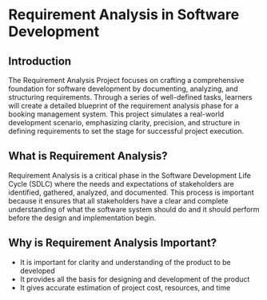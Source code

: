 # Requirement Analysis in Software Development

## Introduction
The Requirement Analysis Project focuses on crafting a comprehensive foundation for software development by documenting, analyzing, and structuring requirements. Through a series of well-defined tasks, learners will create a detailed blueprint of the requirement analysis phase for a booking management system. This project simulates a real-world development scenario, emphasizing clarity, precision, and structure in defining requirements to set the stage for successful project execution.

## What is Requirement Analysis?
Requirement Analysis is a critical phase in the Software Development Life Cycle (SDLC) where the needs and expectations of stakeholders are identified, gathered, analyzed, and documented. This process is important because it ensures that all stakeholders have a clear and complete understanding of what the software system should do and it should perform before the design and implementation begin.

## Why is Requirement Analysis Important?
- It is important for clarity and understanding of the product to be developed
- It provides all the basis for designing and development of the product
- It gives accurate estimation of project cost, resources, and time
